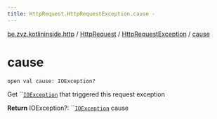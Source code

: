 ```yaml
---
title: HttpRequest.HttpRequestException.cause - 
---
```


[be.zvz.kotlininside.http](../../index.html) / [HttpRequest](../index.html) / [HttpRequestException](index.html) / [cause](./cause.html)

# cause

`open val cause: IOException?`

Get ``[`IOException`](#) that triggered this request exception

**Return**
IOException?: ``[`IOException`](#) cause

